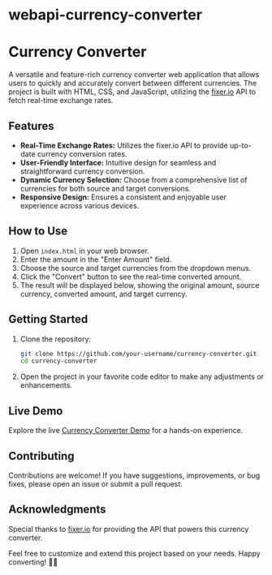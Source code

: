 # webapi-currency-converter

# Currency Converter

A versatile and feature-rich currency converter web application that allows users to quickly and accurately convert between different currencies. The project is built with HTML, CSS, and JavaScript, utilizing the [fixer.io](https://fixer.io/) API to fetch real-time exchange rates.

## Features

- **Real-Time Exchange Rates:** Utilizes the fixer.io API to provide up-to-date currency conversion rates.
- **User-Friendly Interface:** Intuitive design for seamless and straightforward currency conversion.
- **Dynamic Currency Selection:** Choose from a comprehensive list of currencies for both source and target conversions.
- **Responsive Design:** Ensures a consistent and enjoyable user experience across various devices.

## How to Use

1. Open `index.html` in your web browser.
2. Enter the amount in the "Enter Amount" field.
3. Choose the source and target currencies from the dropdown menus.
4. Click the "Convert" button to see the real-time converted amount.
5. The result will be displayed below, showing the original amount, source currency, converted amount, and target currency.

## Getting Started

1. Clone the repository:

   ```bash
   git clone https://github.com/your-username/currency-converter.git
   cd currency-converter
   ```

2. Open the project in your favorite code editor to make any adjustments or enhancements.

## Live Demo

Explore the live [Currency Converter Demo](https://your-username.github.io/currency-converter/) for a hands-on experience.

## Contributing

Contributions are welcome! If you have suggestions, improvements, or bug fixes, please open an issue or submit a pull request.

## Acknowledgments

Special thanks to [fixer.io](https://fixer.io/) for providing the API that powers this currency converter.

Feel free to customize and extend this project based on your needs. Happy converting! 💱🌐
